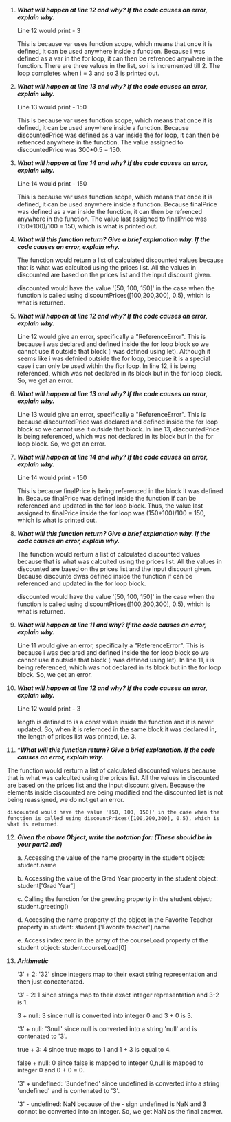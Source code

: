 1. ***What will happen at line 12 and why? If the code causes an error, explain why.***
  
    Line 12 would print - 3

    This is because var uses function scope, which means that once it is defined, it can be used anywhere inside a function. Because i was defined as a var in the for loop, it can then be refrenced anywhere in the function. There are three values in the list, so i is incremented till 2. The loop completes when i = 3 and so 3 is printed out. 
   
2. ***What will happen at line 13 and why? If the code causes an error, explain why.***

   Line 13 would print - 150

    This is because var uses function scope, which means that once it is defined, it can be used anywhere inside a function. Because discountedPrice was defined as a var inside the for loop, it can then be refrenced anywhere in the function. The value assigned to discountedPrice was 300*0.5 = 150. 

3. ***What will happen at line 14 and why? If the code causes an error, explain why.***

   Line 14 would print - 150

    This is because var uses function scope, which means that once it is defined, it can be used anywhere inside a function. Because finalPrice was defined as a var inside the function, it can then be refrenced anywhere in the function. The value last assigned to finalPrice was (150*100)/100 = 150, which is what is printed out. 

4. ***What will this function return? Give a brief explanation why. If the code causes an error, explain why.***

   The function would return a list of calculated discounted values because that is what was calculted using the prices list. All the values in discounted are based on the prices list and the input discount given.
   
    discounted would have the value '[50, 100, 150]' in the case when the function is called using discountPrices([100,200,300], 0.5), which is what is returned.

5. ***What will happen at line 12 and why? If the code causes an error, explain why.***
  
    Line 12 would give an error, specifically a "ReferenceError". This is because i was declared and defined inside the for loop block so we cannot use it outside that block (i was defined using let). Although it seems like i was defnied outside the for loop, beacuse it is a special case i can only be used within the fior loop.  In line 12, i is being referenced, which was not declared in its block but in the for loop block. So, we get an error. 
   
6. ***What will happen at line 13 and why? If the code causes an error, explain why.***

    Line 13 would give an error, specifically a "ReferenceError". This is because discountedPrice was declared and defined inside the for loop block so we cannot use it outside that block. In line 13, discountedPrice is being referenced, which was not declared in its block but in the for loop block. So, we get an error.  

7. ***What will happen at line 14 and why? If the code causes an error, explain why.***

   Line 14 would print - 150

    This is because finalPrice is being referenced in the block it was defined in. Because finalPrice was defined inside the function if can be referenced and updated in the for loop block. Thus, the value last assigned to finalPrice inside the for loop was (150*100)/100 = 150, which is what is printed out. 

8. ***What will this function return? Give a brief explanation why. If the code causes an error, explain why.***

   The function would rerturn a list of calculated discounted values because that is what was calculted using the prices list. All the values in discounted are based on the prices list and the input discount given. Because discounte dwas defined inside the function if can be referenced and updated in the for loop block.
   
    discounted would have the value '[50, 100, 150]' in the case when the function is called using discountPrices([100,200,300], 0.5), which is what is returned.

9. ***What will happen at line 11 and why? If the code causes an error, explain why.***

    Line 11 would give an error, specifically a "ReferenceError". This is because i was declared and defined inside the for loop block so we cannot use it outside that block (i was defined using let). In line 11, i is being referenced, which was not declared in its block but in the for loop block. So, we get an error. 


10. ***What will happen at line 12 and why? If the code causes an error, explain why.***

    Line 12 would print - 3

    length is defined to is a const value inside the function and it is never updated. So, when it is refernced in the same block it was declared in, the length of prices list was printed, i.e. 3.


11. ****What will this function return? Give a brief explanation. If the code causes an error, explain why.***

   The function would rerturn a list of calculated discounted values because that is what was calculted using the prices list. All the values in discounted are based on the prices list and the input discount given. Because the elements inside discounted are being modified and the discounted list is not being reassigned, we do not get an error. 
   
    discounted would have the value '[50, 100, 150]' in the case when the function is called using discountPrices([100,200,300], 0.5), which is what is returned.    
    
12. ***Given the above Object, write the notation for:  (These should be in your part2.md)***
    
    a. Accessing the value of the name property in the student object: student.name
    
    b. Accessing the value of the Grad Year property in the student object: student['Grad Year']
    
    c. Calling the function for the greeting property in the student object: student.greeting()
    
    d. Accessing the name property of the object in the Favorite Teacher property in student: student.['Favorite teacher'].name
    
    e. Access index zero in the array of the courseLoad property of the student object: student.courseLoad[0]

13. ***Arithmetic***

    ‘3’ + 2: '32' since integers map to their exact string representation and then just concatenated.

    ‘3’ - 2: 1 since strings map to their exact integer representation and 3-2 is 1.
   
    3 + null: 3 since null is converted into integer 0 and 3 + 0 is 3.
   
    ‘3’ + null: '3null' since null is converted into a string 'null' and is contenated to '3'.
    
    true + 3: 4 since true maps to 1 and 1 + 3 is equal to 4. 
    
    false + null: 0 since false is mapped to integer 0,null is mapped to integer 0 and 0 + 0 = 0.
   
    '3' + undefined: '3undefined' since undefined is converted into a string 'undefined' and is contenated to '3'. 
   
    '3' - undefined: NaN because of the - sign undefined is NaN and 3 connot be converted into an integer. So, we get NaN as the final answer.
